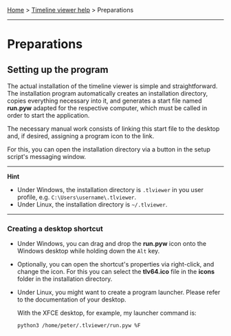 [Home](..) > [Timeline viewer help](index.md) > Preparations

---

# Preparations

## Setting up the program

The actual installation of the timeline viewer is simple and straightforward.
The installation program automatically creates an installation directory,
copies everything necessary into it, and generates a start file named
**run.pyw** adapted for the respective computer, which must be called
in order to start the application.

The necessary manual work consists of linking this start file to the
desktop and, if desired, assigning a program icon to the link.

For this, you can open the installation directory via a button 
in the setup script's messaging window.

---

**Hint**

- Under Windows, the installation directory is `.tlviewer` in you user profile, 
e.g. `C:\Users\username\.tlviewer`.
- Under Linux, the installation directory is `~/.tlviewer`.

--- 

### Creating a desktop shortcut

- Under Windows, you can drag and drop the **run.pyw** icon onto the Windows 
  desktop while holding down the `Alt` key.
- Optionally, you can open the shortcut's properties via right-click, 
  and change the icon. 
  For this you can select the **tlv64.ico** file in the **icons**
  folder in the installation directory. 
- Under Linux, you might want to create a program launcher. 
  Please refer to the documentation of your desktop.   
    
  With the XFCE desktop, for example, my launcher command is:
 
  ``python3 /home/peter/.tlviewer/run.pyw %F``


